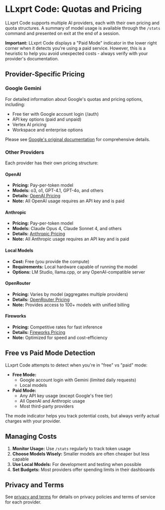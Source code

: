 # LLxprt Code: Quotas and Pricing

LLxprt Code supports multiple AI providers, each with their own pricing and quota structures. A summary of model usage is available through the `/stats` command and presented on exit at the end of a session.

**Important:** LLxprt Code displays a "Paid Mode" indicator in the lower right corner when it detects you're using a paid service. However, this is a heuristic to help you avoid unexpected costs - always verify with your provider's documentation.

## Provider-Specific Pricing

### Google Gemini

For detailed information about Google's quotas and pricing options, including:

- Free tier with Google account login (/auth)
- API key options (paid and unpaid)
- Vertex AI pricing
- Workspace and enterprise options

Please see [Google's original documentation](https://github.com/google-gemini/gemini-cli/blob/main/docs/quota-and-pricing.md) for comprehensive details.

### Other Providers

Each provider has their own pricing structure:

#### OpenAI

- **Pricing:** Pay-per-token model
- **Models:** o3, o1, GPT-4.1, GPT-4o, and others
- **Details:** [OpenAI Pricing](https://openai.com/pricing)
- **Note:** All OpenAI usage requires an API key and is paid

#### Anthropic

- **Pricing:** Pay-per-token model
- **Models:** Claude Opus 4, Claude Sonnet 4, and others
- **Details:** [Anthropic Pricing](https://www.anthropic.com/pricing)
- **Note:** All Anthropic usage requires an API key and is paid

#### Local Models

- **Cost:** Free (you provide the compute)
- **Requirements:** Local hardware capable of running the model
- **Options:** LM Studio, llama.cpp, or any OpenAI-compatible server

#### OpenRouter

- **Pricing:** Varies by model (aggregates multiple providers)
- **Details:** [OpenRouter Pricing](https://openrouter.ai/models)
- **Note:** Provides access to 100+ models with unified billing

#### Fireworks

- **Pricing:** Competitive rates for fast inference
- **Details:** [Fireworks Pricing](https://fireworks.ai/pricing)
- **Note:** Optimized for speed and cost-efficiency

## Free vs Paid Mode Detection

LLxprt Code attempts to detect when you're in "free" vs "paid" mode:

- **Free Mode:**
  - Google account login with Gemini (limited daily requests)
  - Local models
- **Paid Mode:**
  - Any API key usage (except Google's free tier)
  - All OpenAI and Anthropic usage
  - Most third-party providers

The mode indicator helps you track potential costs, but always verify actual charges with your provider.

## Managing Costs

1. **Monitor Usage:** Use `/stats` regularly to track token usage
2. **Choose Models Wisely:** Smaller models are often cheaper but less capable
3. **Use Local Models:** For development and testing when possible
4. **Set Budgets:** Most providers offer spending limits in their dashboards

## Privacy and Terms

See [privacy and terms](./tos-privacy.md) for details on privacy policies and terms of service for each provider.
